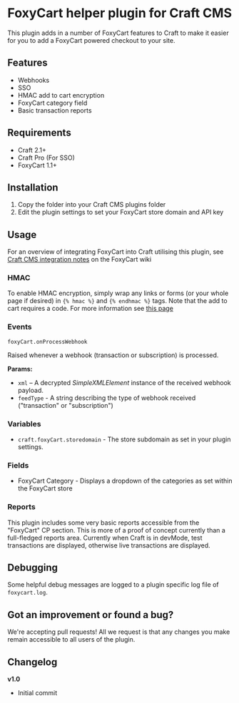 # FoxyCart helper plugin for Craft CMS

This plugin adds in a number of FoxyCart features to Craft to make it easier for you to add a FoxyCart powered checkout to your site.

## Features

 - Webhooks
 - SSO
 - HMAC add to cart encryption
 - FoxyCart category field
 - Basic transaction reports

## Requirements

 - Craft 2.1+
 - Craft Pro (For SSO)
 - FoxyCart 1.1+

## Installation

1. Copy the folder into your Craft CMS plugins folder
2. Edit the plugin settings to set your FoxyCart store domain and API key

## Usage

For an overview of integrating FoxyCart into Craft utilising this plugin, see [Craft CMS integration notes](https://wiki.foxycart.com/integration/craftcms) on the FoxyCart wiki

### HMAC

To enable HMAC encryption, simply wrap any links or forms (or your whole page if desired) in `{% hmac %}` and `{% endhmac %}` tags. Note that the add to cart requires a code. For more information see [this page](http://wiki.foxycart.com/static/redirect/price_validation "FoxyCart wiki on HMAC encryption")

### Events

`foxyCart.onProcessWebhook`

Raised whenever a webhook (transaction or subscription) is processed.

**Params:**

 - `xml` – A decrypted _SimpleXMLElement_ instance of the received webhook payload.
 - `feedType` - A string describing the type of webhook received ("transaction" or "subscription")

### Variables

 - `craft.foxyCart.storedomain` - The store subdomain as set in your plugin settings.
 
### Fields

 - FoxyCart Category - Displays a dropdown of the categories as set within the FoxyCart store

### Reports

This plugin includes some very basic reports accessible from the "FoxyCart" CP section. This is more of a proof of concept currently than a full-fledged reports area. Currently when Craft is in devMode, test transactions are displayed, otherwise live transactions are displayed.

## Debugging

Some helpful debug messages are logged to a plugin specific log file of `foxycart.log`.

## Got an improvement or found a bug?

We're accepting pull requests! All we request is that any changes you make remain accessible to all users of the plugin.

## Changelog

**v1.0**   

- Initial commit
